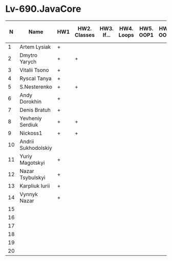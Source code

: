# Lv-690.JavaCore
N|Name| HW1 | HW2. Classes|HW3. If...|HW4. Loops|HW5. OOP1 |HW6. OOP2 |HW7. Inner classes| HW8. Collection | HW9. String|HW10. Exception|HW11. Thread. IO|HW12. Java8
--|--|--|--|--|--|--|--|--|--|--|--|--|--
1|Artem Lysiak|+||||||||||||
2|Dmytro Yarych|+|+|||||||||||
3|Vitalii Tsono|+||||||||||||
4|Ryscal Tanya|+||||||||||||
5|S.Nesterenko|+|+|||||||||||
6|Andy Dorokhin|+||||||||||||
7|Denis Bratuh|+||||||||||||
8|Yevheniy Serdiuk|+|+|||||||||||
9|Nickoss1|+|+|||||||||||
10|Andrii Sukhodolskiy|||||||||||||
11|Yuriy Magotskyi|+||||||||||||
12|Nazar Tsybulskyi|+||||||||||||
13|Karpliuk Iurii|+||||||||||||
14|Vynnyk Nazar|+||||||||||||
15||||||||||||||
16||||||||||||||
17||||||||||||||
18||||||||||||||
19||||||||||||||
20||||||||||||||
